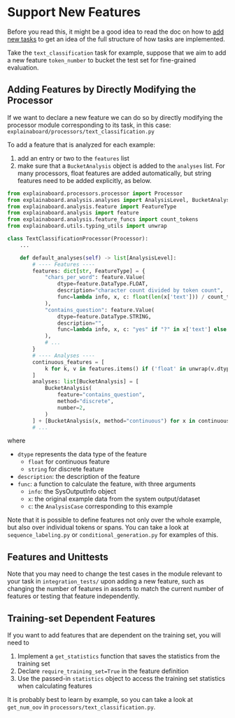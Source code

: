 # Support New Features

Before you read this, it might be a good idea to read the doc on how to
[add new tasks](add_new_tasks.md) to get an idea of the full structure of how
tasks are implemented.

Take the `text_classification` task for example, suppose that we aim to add
 a new feature `token_number` to bucket the test set for fine-grained evaluation.

## Adding Features by Directly Modifying the Processor

If we want to declare a new feature we can do so by directly modifying the processor
module corresponding to its task, in this case:
`explainaboard/processors/text_classification.py`

To add a feature that is analyzed for each example:
1. add an entry or two to the `features` list
2. make sure that a `BucketAnalysis` object is added to the `analyses` list. For many
   processors, float features are added automatically, but string features need to be
   added explicitly, as below.

```python
from explainaboard.processors.processor import Processor
from explainaboard.analysis.analyses import AnalysisLevel, BucketAnalysis
from explainaboard.analysis.feature import FeatureType
from explainaboard.analysis import feature
from explainaboard.analysis.feature_funcs import count_tokens
from explainaboard.utils.typing_utils import unwrap

class TextClassificationProcessor(Processor):
    ...

    def default_analyses(self) -> list[AnalysisLevel]:
        # ---- Features ----
        features: dict[str, FeatureType] = {
            "chars_per_word": feature.Value(
                dtype=feature.DataType.FLOAT,
                description="character count divided by token count",
                func=lambda info, x, c: float(len(x['text'])) / count_tokens(info, x['text']),
            ),
            "contains_question": feature.Value(
                dtype=feature.DataType.STRING,
                description="",
                func=lambda info, x, c: "yes" if "?" in x['text'] else "no",
            ),
            # ...
        }
        # ---- Analyses ----
        continuous_features = [
            k for k, v in features.items() if ('float' in unwrap(v.dtype))
        ]
        analyses: list[BucketAnalysis] = [
            BucketAnalysis(
                feature="contains_question",
                method="discrete",
                number=2,
            )
        ] + [BucketAnalysis(x, method="continuous") for x in continuous_features]
        # ...


```
where
* `dtype` represents the data type of the feature
    * `float` for continuous feature
    * `string` for discrete feature
* `description`: the description of the feature
* `func`: a function to calculate the feature, with three arguments
   * `info`: the SysOutputInfo object
   * `x`: the original example data from the system output/dataset
   * `c`: the `AnalysisCase` corresponding to this example

Note that it is possible to define features not only over the whole example, but also
over individual tokens or spans. You can take a look at `sequence_labeling.py` or 
`conditional_generation.py` for examples of this.

## Features and Unittests

Note that you may need to change the test cases in the module relevant to your task
in `integration_tests/` upon adding a new feature, such as changing the number of
features in asserts to match the current number of features or testing that feature
independently.

## Training-set Dependent Features

If you want to add features that are dependent on the training set, you will need to

1. Implement a `get_statistics` function that saves the statistics from the training set
2. Declare `require_training_set=True` in the feature definition
3. Use the passed-in `statistics` object to access the training set statistics when calculating features

It is probably best to learn by example, so you can take a look at `get_num_oov` in
`processors/text_classification.py`.
